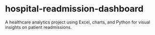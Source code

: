 # hospital-readmission-dashboard
A healthcare analytics project using Excel, charts, and Python for visual insights on patient readmissions.
